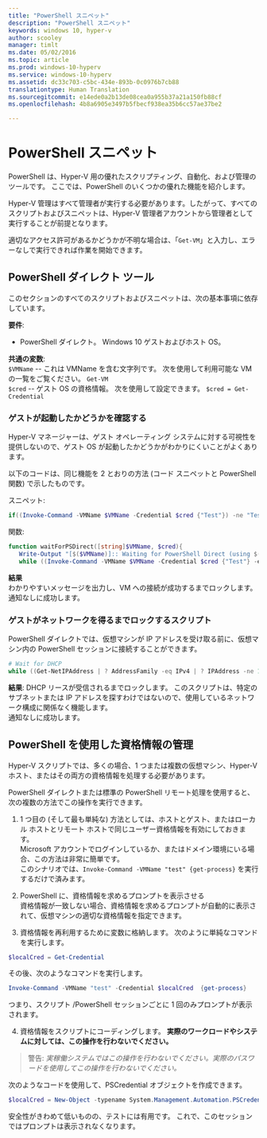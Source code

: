 ```yaml
---
title: "PowerShell スニペット"
description: "PowerShell スニペット"
keywords: windows 10, hyper-v
author: scooley
manager: timlt
ms.date: 05/02/2016
ms.topic: article
ms.prod: windows-10-hyperv
ms.service: windows-10-hyperv
ms.assetid: dc33c703-c5bc-434e-893b-0c0976b7cb88
translationtype: Human Translation
ms.sourcegitcommit: e14ede0a2b13de08cea0a955b37a21a150fb88cf
ms.openlocfilehash: 4b8a6905e3497b5fbecf938ea35b6cc57ae37be2

---
```


# PowerShell スニペット

PowerShell は、Hyper-V 用の優れたスクリプティング、自動化、および管理のツールです。  ここでは、PowerShell のいくつかの優れた機能を紹介します。

Hyper-V 管理はすべて管理者が実行する必要があります。したがって、すべてのスクリプトおよびスニペットは、Hyper-V 管理者アカウントから管理者として実行することが前提となります。

適切なアクセス許可があるかどうかが不明な場合は、「`Get-VM`」と入力し、エラーなしで実行できれば作業を開始できます。


## PowerShell ダイレクト ツール
このセクションのすべてのスクリプトおよびスニペットは、次の基本事項に依存しています。

**要件**:  
*  PowerShell ダイレクト。  Windows 10 ゲストおよびホスト OS。

**共通の変数**:  
`$VMName` -- これは VMName を含む文字列です。  次を使用して利用可能な VM の一覧をご覧ください。 `Get-VM`  
`$cred` -- ゲスト OS の資格情報。  次を使用して設定できます。 `$cred = Get-Credential`  

### ゲストが起動したかどうかを確認する

Hyper-V マネージャーは、ゲスト オペレーティング システムに対する可視性を提供しないので、ゲスト OS が起動したかどうかがわかりにくいことがよくあります。

以下のコードは、同じ機能を 2 とおりの方法 (コード スニペットと PowerShell 関数) で示したものです。

スニペット:  
``` PowerShell
if((Invoke-Command -VMName $VMName -Credential $cred {"Test"}) -ne "Test"){Write-Host "Not Booted"} else {Write-Host "Booted"}
```  

関数:  
``` PowerShell
function waitForPSDirect([string]$VMName, $cred){
   Write-Output "[$($VMName)]:: Waiting for PowerShell Direct (using $($cred.username))"
   while ((Invoke-Command -VMName $VMName -Credential $cred {"Test"} -ea SilentlyContinue) -ne "Test") {Sleep -Seconds 1}}
```

**結果**  
わかりやすいメッセージを出力し、VM への接続が成功するまでロックします。  
通知なしに成功します。

### ゲストがネットワークを得るまでロックするスクリプト
PowerShell ダイレクトでは、仮想マシンが IP アドレスを受け取る前に、仮想マシン内の PowerShell セッションに接続することができます。

``` PowerShell
# Wait for DHCP
while ((Get-NetIPAddress | ? AddressFamily -eq IPv4 | ? IPAddress -ne 127.0.0.1).SuffixOrigin -ne "Dhcp") {sleep -Milliseconds 10}
```

**結果**: DHCP リースが受信されるまでロックします。  このスクリプトは、特定のサブネットまたは IP アドレスを探すわけではないので、使用しているネットワーク構成に関係なく機能します。  
通知なしに成功します。

## PowerShell を使用した資格情報の管理
Hyper-V スクリプトでは、多くの場合、1 つまたは複数の仮想マシン、Hyper-V ホスト、またはその両方の資格情報を処理する必要があります。

PowerShell ダイレクトまたは標準の PowerShell リモート処理を使用すると、次の複数の方法でこの操作を実行できます。

1. 1 つ目の (そして最も単純な) 方法としては、ホストとゲスト、またはローカル ホストとリモート ホストで同じユーザー資格情報を有効にしておきます。  
  Microsoft アカウントでログインしているか、またはドメイン環境にいる場合、この方法は非常に簡単です。  
  このシナリオでは、`Invoke-Command -VMName "test" {get-process}` を実行するだけで済みます。

2. PowerShell に、資格情報を求めるプロンプトを表示させる  
  資格情報が一致しない場合、資格情報を求めるプロンプトが自動的に表示されて、仮想マシンの適切な資格情報を指定できます。

3. 資格情報を再利用するために変数に格納します。
  次のように単純なコマンドを実行します。  
  ``` PowerShell
  $localCred = Get-Credential
   ```
  その後、次のようなコマンドを実行します。
  ``` PowerShell
  Invoke-Command -VMName "test" -Credential $localCred  {get-process} 
  ```
  つまり、スクリプト /PowerShell セッションごとに 1 回のみプロンプトが表示されます。

4. 資格情報をスクリプトにコーディングします。  **実際のワークロードやシステムに対しては、この操作を行わないでください。**
 > 警告: _実稼働システムではこの操作を行わないでください。実際のパスワードを使用してこの操作を行わないでください。_
  
  次のようなコードを使用して、PSCredential オブジェクトを作成できます。  
  ``` PowerShell
  $localCred = New-Object -typename System.Management.Automation.PSCredential -argumentlist "Administrator", (ConvertTo-SecureString "P@ssw0rd" -AsPlainText -Force) 
  ```
  安全性がきわめて低いものの、テストには有用です。  これで、このセッションではプロンプトは表示されなくなります。 




<!--HONumber=Jun16_HO4-->


